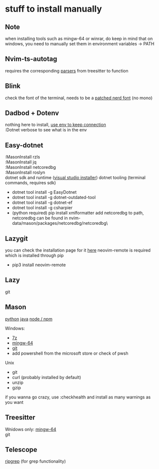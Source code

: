 # stuff to install manually

## Note
when installing tools such as mingw-64 or winrar, do keep in mind that on windows, you need to manually set them in environment variables -> PATH

## Nvim-ts-autotag
requires the corresponding [parsers](https://github.com/nvim-treesitter/nvim-treesitter?tab=readme-ov-file#supported-languages) from treesitter to function

## Blink
check the font of the terminal, needs to be a [patched nerd font](https://www.nerdfonts.com/font-downloads) (no mono)

## Dadbod + Dotenv
nothing here to install,
[use env to keep connection](https://github.com/kristijanhusak/vim-dadbod-ui)\
:Dotnet verbose to see what is in the env

## Easy-dotnet
:MasonInstall rzls\
:MasonInstall jq\
:MasonInstall netcoredbg\
:MasonInstall roslyn\
dotnet sdk and runtime ([visual studio installer](https://visualstudio.microsoft.com/downloads/))
dotnet tooling (terminal commands, requires sdk)
- dotnet tool install -g EasyDotnet
- dotnet tool install -g dotnet-outdated-tool
- dotnet tool install -g dotnet-ef
- dotnet tool install -g csharpier
- (python required) pip install xmlformatter
add netcoredbg to path, netcoredbg can be found in nvim-data/mason/packages/netcoredbg/netcoredbg\

## Lazygit
you can check the installation page for it [here](https://github.com/jesseduffield/lazygit?tab=readme-ov-file#installation)
neovim-remote is required which is installed through pip
- pip3 install neovim-remote

## Lazy
git

## Mason
[python](https://www.python.org/downloads)
[java](https://www.oracle.com/java/technologies/downloads)
[node / npm](https://nodejs.org/en/download)

Windows:
- [7z](https://7-zip.org/)
- [mingw-64](https://www.mingw-w64.org/downloads)
- [git](https://git-scm.com/downloads)
- add powershell from the microsoft store or check of pwsh

Unix
- git
- curl (probably installed by default)
- unzip
- gzip

if you wanna go crazy, use :checkhealth and install as many warnings as you want

## Treesitter
Wnidows only: [mingw-64](https://www.mingw-w64.org/downloads)\
git

## Telescope
[ripgrep](https://github.com/BurntSushi/ripgrep) (for grep functionality)

